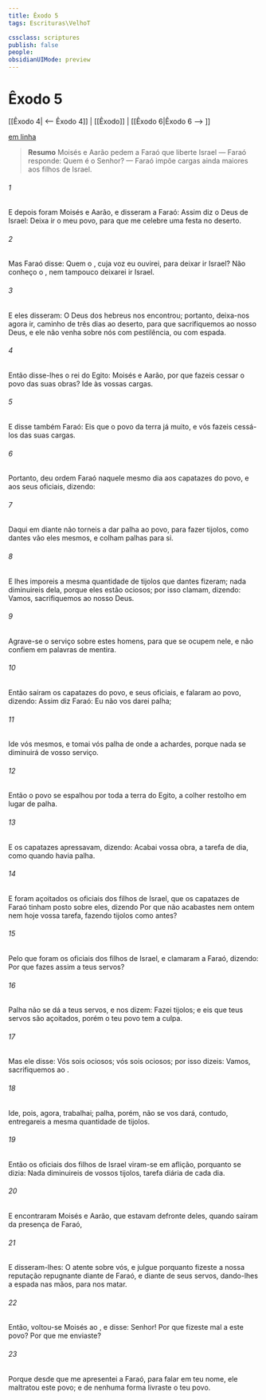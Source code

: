 ```yaml
---
title: Êxodo 5
tags: Escrituras\VelhoT

cssclass: scriptures
publish: false
people:
obsidianUIMode: preview
---
```


# Êxodo 5
[[Êxodo 4| <-- Êxodo 4]] | [[Êxodo]] | [[Êxodo 6|Êxodo 6 --> ]]

[em linha](https://churchofjesuschrist.org/study/scriptures/ot/ex/5?lang=por)

> __Resumo__
Moisés e Aarão pedem a Faraó que liberte Israel — Faraó responde: Quem é o Senhor? — Faraó impõe cargas ainda maiores aos filhos de Israel.

###### 1 
E depois foram Moisés e Aarão, e disseram a Faraó: Assim diz o  Deus de Israel: Deixa ir o meu povo, para que me celebre uma festa no deserto.

###### 2 
Mas Faraó disse: Quem  o , cuja voz eu ouvirei, para deixar ir Israel? Não conheço o , nem tampouco deixarei ir Israel.

###### 3 
E eles disseram: O Deus dos hebreus nos encontrou; portanto, deixa-nos agora ir, caminho de três dias ao deserto, para que sacrifiquemos ao  nosso Deus, e ele não venha sobre nós com pestilência, ou com espada.

###### 4 
Então disse-lhes o rei do Egito: Moisés e Aarão, por que fazeis cessar o povo das suas obras? Ide às vossas cargas.

###### 5 
E disse também Faraó: Eis que o povo da terra já  muito, e vós fazeis cessá-los das suas cargas.

###### 6 
Portanto, deu ordem Faraó naquele mesmo dia aos capatazes do povo, e aos seus oficiais, dizendo:

###### 7 
Daqui em diante não torneis a dar palha ao povo, para fazer tijolos, como dantes  vão eles mesmos, e colham palhas para si.

###### 8 
E lhes imporeis a mesma quantidade de tijolos que dantes fizeram; nada diminuireis dela, porque eles estão ociosos; por isso clamam, dizendo: Vamos, sacrifiquemos ao nosso Deus.

###### 9 
Agrave-se o serviço sobre estes homens, para que se ocupem nele, e não confiem em palavras de mentira.

###### 10 
Então saíram os capatazes do povo, e seus oficiais, e falaram ao povo, dizendo: Assim diz Faraó: Eu não vos darei palha;

###### 11 
Ide vós mesmos, e tomai vós palha de onde a achardes, porque nada se diminuirá de vosso serviço.

###### 12 
Então o povo se espalhou por toda a terra do Egito, a colher restolho em lugar de palha.

###### 13 
E os capatazes  apressavam, dizendo: Acabai vossa obra, a tarefa de  dia, como quando havia palha.

###### 14 
E foram açoitados os oficiais dos filhos de Israel, que os capatazes de Faraó tinham posto sobre eles, dizendo  Por que não acabastes nem ontem nem hoje vossa tarefa, fazendo tijolos como antes?

###### 15 
Pelo que foram os oficiais dos filhos de Israel, e clamaram a Faraó, dizendo: Por que fazes assim a teus servos?

###### 16 
Palha não se dá a teus servos, e nos dizem: Fazei tijolos; e eis que teus servos são açoitados, porém o teu povo tem a culpa.

###### 17 
Mas ele disse: Vós sois ociosos; vós sois ociosos; por isso dizeis: Vamos, sacrifiquemos ao .

###### 18 
Ide, pois, agora, trabalhai; palha, porém, não se vos dará, contudo, entregareis a mesma quantidade de tijolos.

###### 19 
Então os oficiais dos filhos de Israel viram-se em aflição, porquanto se dizia: Nada diminuireis de vossos tijolos,  tarefa diária de cada dia.

###### 20 
E encontraram Moisés e Aarão, que estavam defronte deles, quando saíram da presença de Faraó,

###### 21 
E disseram-lhes: O  atente sobre vós, e julgue  porquanto fizeste a nossa reputação repugnante diante de Faraó, e diante de seus servos, dando-lhes a espada nas mãos, para nos matar.

###### 22 
Então, voltou-se Moisés ao , e disse: Senhor! Por que fizeste mal a este povo? Por que me enviaste?

###### 23 
Porque desde que me apresentei a Faraó, para falar em teu nome, ele maltratou este povo; e de nenhuma forma livraste o teu povo.

